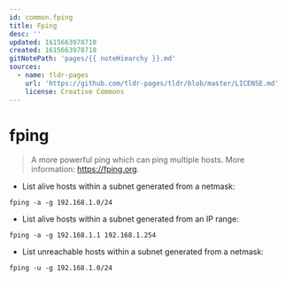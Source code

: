 ```yaml
---
id: common.fping
title: Fping
desc: ''
updated: 1615663978710
created: 1615663978710
gitNotePath: 'pages/{{ noteHiearchy }}.md'
sources:
  - name: tldr-pages
    url: 'https://github.com/tldr-pages/tldr/blob/master/LICENSE.md'
    license: Creative Commons
---
```

# fping

> A more powerful ping which can ping multiple hosts.
> More information: <https://fping.org>.

- List alive hosts within a subnet generated from a netmask:

`fping -a -g 192.168.1.0/24`

- List alive hosts within a subnet generated from an IP range:

`fping -a -g 192.168.1.1 192.168.1.254`

- List unreachable hosts within a subnet generated from a netmask:

`fping -u -g 192.168.1.0/24`

